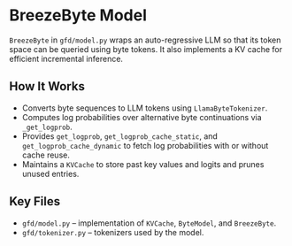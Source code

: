 # BreezeByte Model

`BreezeByte` in `gfd/model.py` wraps an auto-regressive LLM so that its token space can be queried using byte tokens. It also implements a KV cache for efficient incremental inference.

## How It Works
- Converts byte sequences to LLM tokens using `LlamaByteTokenizer`.
- Computes log probabilities over alternative byte continuations via `_get_logprob`.
- Provides `get_logprob`, `get_logprob_cache_static`, and `get_logprob_cache_dynamic` to fetch log probabilities with or without cache reuse.
- Maintains a `KVCache` to store past key values and logits and prunes unused entries.

## Key Files
- `gfd/model.py` – implementation of `KVCache`, `ByteModel`, and `BreezeByte`.
- `gfd/tokenizer.py` – tokenizers used by the model.

